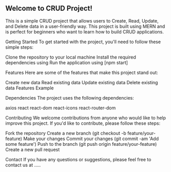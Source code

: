 <h2>Welcome to CRUD Project!</h2>

This is a simple CRUD project that allows users to Create, Read, Update, and Delete data in a user-friendly way. This project is built using MERN and is perfect for beginners who want to learn how to build CRUD applications.

Getting Started
To get started with the project, you'll need to follow these simple steps:

Clone the repository to your local machine
Install the required dependencies using 
Run the application using [npm start]

Features
Here are some of the features that make this project stand out:

Create new data
Read existing data
Update existing data
Delete existing data
Features Example


Dependencies
The project uses the following dependencies:

axios
react
react-dom
react-icons
react-router-dom

Contributing
We welcome contributions from anyone who would like to help improve this project. If you'd like to contribute, please follow these steps:

Fork the repository
Create a new branch (git checkout -b feature/your-feature)
Make your changes
Commit your changes (git commit -am 'Add some feature')
Push to the branch (git push origin feature/your-feature)
Create a new pull request

Contact
If you have any questions or suggestions, please feel free to contact us at .....
